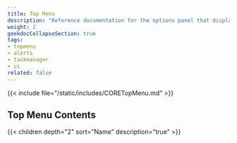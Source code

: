 ```yaml
---
title: Top Menu
description: "Reference documentation for the options panel that displays at the top of the TrueNAS UI."
weight: 2
geekdocCollapseSection: true
tags:
- topmenu
- alerts
- taskmanager
- ui
related: false
---
```


{{< include file="/static/includes/CORETopMenu.md" >}}

## Top Menu Contents

{{< children depth="2" sort="Name" description="true" >}}
